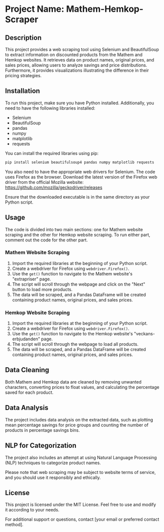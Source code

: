 # Project Name: Mathem-Hemkop-Scraper

## Description

This project provides a web scraping tool using Selenium and BeautifulSoup to extract information on discounted products from the Mathem and Hemkop websites. It retrieves data on product names, original prices, and sales prices, allowing users to analyze savings and price distributions. Furthermore, it provides visualizations illustrating the difference in their pricing strategies.

## Installation

To run this project, make sure you have Python installed. Additionally, you need to have the following libraries installed:

- Selenium
- BeautifulSoup
- pandas
- numpy
- matplotlib
- requests

You can install the required libraries using pip:

```bash
pip install selenium beautifulsoup4 pandas numpy matplotlib requests
```

You also need to have the appropriate web drivers for Selenium. The code uses Firefox as the browser. Download the latest version of the Firefox web driver from the official Mozilla website: https://github.com/mozilla/geckodriver/releases

Ensure that the downloaded executable is in the same directory as your Python script.

## Usage

The code is divided into two main sections: one for Mathem website scraping and the other for Hemkop website scraping. To run either part, comment out the code for the other part.

### Mathem Website Scraping

1. Import the required libraries at the beginning of your Python script.
2. Create a webdriver for Firefox using `webdriver.Firefox()`.
3. Use the `get()` function to navigate to the Mathem website's "extrapriser" page.
4. The script will scroll through the webpage and click on the "Next" button to load more products.
5. The data will be scraped, and a Pandas DataFrame will be created containing product names, original prices, and sales prices.

### Hemkop Website Scraping

1. Import the required libraries at the beginning of your Python script.
2. Create a webdriver for Firefox using `webdriver.Firefox()`.
3. Use the `get()` function to navigate to the Hemkop website's "veckans-erbjudanden" page.
4. The script will scroll through the webpage to load all products.
5. The data will be scraped, and a Pandas DataFrame will be created containing product names, original prices, and sales prices.

## Data Cleaning

Both Mathem and Hemkop data are cleaned by removing unwanted characters, converting prices to float values, and calculating the percentage saved for each product.

## Data Analysis

The project includes data analysis on the extracted data, such as plotting mean percentage savings for price groups and counting the number of products in percentage savings bins.

## NLP for Categorization

The project also includes an attempt at using Natural Language Processing (NLP) techniques to categorize product names.

Please note that web scraping may be subject to website terms of service, and you should use it responsibly and ethically.

## License

This project is licensed under the MIT License. Feel free to use and modify it according to your needs.

For additional support or questions, contact [your email or preferred contact method].
